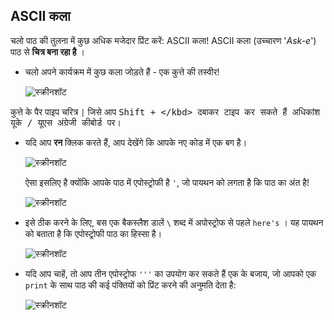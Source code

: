 ## ASCII कला

चलो पाठ की तुलना में कुछ अधिक मजेदार प्रिंट करें: ASCII कला! ASCII कला (उच्चारण '*Ask-e*') पाठ से **चित्र बना रहा है** ।

+ चलो अपने कार्यक्रम में कुछ कला जोड़ते हैं - एक कुत्ते की तस्वीर!
    
    ![स्क्रीनशॉट](images/me-dog.png)

कुत्ते के पैर पाइप चरित्र `|` जिसे आप <kbd>Shift + \</kbd> दबाकर टाइप कर सकते हैं अधिकांश यूके / यूएस अंग्रेजी कीबोर्ड पर।

+ यदि आप **रन** क्लिक करते हैं, आप देखेंगे कि आपके नए कोड में एक बग है।
    
    ![स्क्रीनशॉट](images/me-dog-bug.png)
    
    ऐसा इसलिए है क्योंकि आपके पाठ में एपोस्ट्रोफी है `'`, जो पायथन को लगता है कि पाठ का अंत है!
    
    ![स्क्रीनशॉट](images/me-dog-quote.png)

+ इसे ठीक करने के लिए, बस एक बैकस्लैश डालें `\` शब्द में अपोस्ट्रोफ से पहले `here's` । यह पायथन को बताता है कि एपोस्ट्रोफी पाठ का हिस्सा है।
    
    ![स्क्रीनशॉट](images/me-dog-bug-fix.png)

+ यदि आप चाहें, तो आप तीन एपोस्ट्रोफ `'''` का उपयोग कर सकते हैं एक के बजाय, जो आपको एक `print` के साथ पाठ की कई पंक्तियों को प्रिंट करने की अनुमति देता है:
    
    ![स्क्रीनशॉट](images/me-dog-triple-quote.png)
